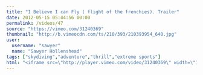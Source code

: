 ```yaml
---
title: "I Believe I can Fly ( flight of the frenchies). Trailer"
date: 2012-05-15 05:44:56 00:00
permalink: /videos/47
source: "https://vimeo.com/31240369"
thumbnail: "http://b.vimeocdn.com/ts/210/393/210393954_640.jpg"
user:
  username: "sawyer"
  name: "Sawyer Hollenshead"
tags: ["skydiving","adventure","thrill","extreme sports"]
html: "<iframe src=\"http://player.vimeo.com/video/31240369\" width=\"1280\" height=\"720\" frameborder=\"0\" webkitAllowFullScreen mozallowfullscreen allowFullScreen></iframe>"
---
```



